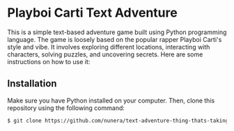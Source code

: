 # Playboi Carti Text Adventure

This is a simple text-based adventure game built using Python programming language. The game is loosely based on the popular rapper Playboi Carti's style and vibe. It involves exploring different locations, interacting with characters, solving puzzles, and uncovering secrets. Here are some instructions on how to use it:

## Installation

Make sure you have Python installed on your computer. Then, clone this repository using the following command:

```bash
$ git clone https://github.com/nunera/text-adventure-thing-thats-taking-too-much-effort.git
